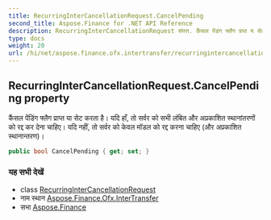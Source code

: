 ```yaml
---
title: RecurringInterCancellationRequest.CancelPending
second_title: Aspose.Finance for .NET API Reference
description: RecurringInterCancellationRequest संपत्त. कैंसल पेंडंग फ्लैग प्रप्त य सेट करत है यद हँ त सर्वर क सभ लंबत और अप्रकशत स्थनंतरणं क रद्द कर देन चहए यद नहं त सर्वर क केवल मडल क रद्द करन चहए और अप्रकशत स्थनन्तरण
type: docs
weight: 20
url: /hi/net/aspose.finance.ofx.intertransfer/recurringintercancellationrequest/cancelpending/
---
```

## RecurringInterCancellationRequest.CancelPending property

कैंसल पेंडिंग फ्लैग प्राप्त या सेट करता है। यदि हाँ, तो सर्वर को सभी लंबित और अप्रकाशित स्थानांतरणों को रद्द कर देना चाहिए। यदि नहीं, तो सर्वर को केवल मॉडल को रद्द करना चाहिए (और अप्रकाशित स्थानान्तरण)।

```csharp
public bool CancelPending { get; set; }
```

### यह सभी देखें

* class [RecurringInterCancellationRequest](../)
* नाम स्थान [Aspose.Finance.Ofx.InterTransfer](../../recurringintercancellationrequest/)
* सभा [Aspose.Finance](../../../)


